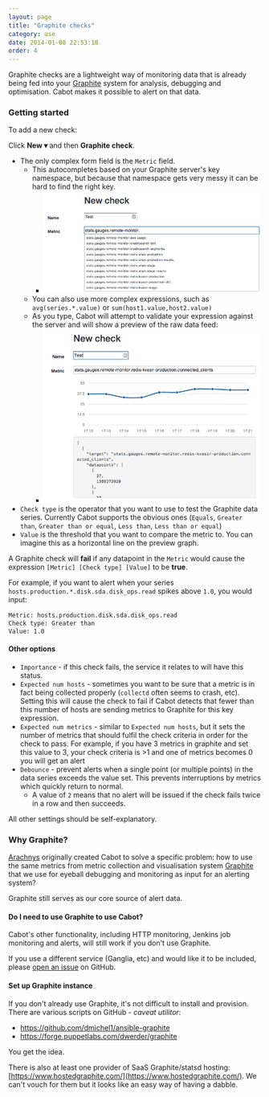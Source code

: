 ```yaml
---
layout: page
title: "Graphite checks"
category: use
date: 2014-01-08 22:53:18
order: 4
---
```


Graphite checks are a lightweight way of monitoring data that is already being fed into your [Graphite](https://graphite.readthedocs.org/en/latest/index.html) system for analysis, debugging and optimisation. Cabot makes it possible to alert on that data.

### Getting started

To add a new check:

Click **New ▾** and then **Graphite check**.

*   The only complex form field is the `Metric` field.
    *   This autocompletes based on your Graphite server's key namespace, but because that namespace gets very messy it can be hard to find the right key.
        *   ![Autocomplete in action](/images/graphite-form-autocomplete.png)
    *   You can also use more complex expressions, such as `avg(series.*.value)` or `sum(host1.value,host2.value)`
    *   As you type, Cabot will attempt to validate your expression against the server and will show a preview of the raw data feed:
        *  ![Graphite metric preview](/images/graphite-metric-preview.png)
*   `Check type` is the operator that you want to use to test the Graphite data series. Currently Cabot supports the obvious ones (`Equals`, `Greater than`, `Greater than or equal`, `Less than`, `Less than or equal`)
*   `Value` is the threshold that you want to compare the metric to. You can imagine this as a horizontal line on the preview graph.

A Graphite check will **fail** if any datapoint in the `Metric` would cause the expression `[Metric] [Check type] [Value]` to be **true**.

For example, if you want to alert when your series `hosts.production.*.disk.sda.disk_ops.read` spikes above `1.0`, you would input:

    Metric: hosts.production.disk.sda.disk_ops.read
    Check type: Greater than
    Value: 1.0

#### Other options

*   `Importance` - if this check fails, the service it relates to will have this status.
*   `Expected num hosts` - sometimes you want to be sure that a metric is in fact being collected properly (`collectd` often seems to crash, etc). Setting this will cause the check to fail if Cabot detects that fewer than this number of hosts are sending metrics to Graphite for this key expression.
*   `Expected num metrics` - similar to `Expected num hosts`, but it sets the  number of metrics that should fulfil the check criteria in order for the check to pass. For example, if you have 3 metrics in graphite and set this value to 3, your check criteria is >1 and one of metrics becomes 0 you will get an alert
*   `Debounce` - prevent alerts when a single point (or multiple points) in the data series exceeds the value set. This prevents interruptions by metrics which quickly return to normal.
    *   A value of `2` means that no alert will be issued if the check fails twice in a row and then succeeds.

All other settings should be self-explanatory.

### Why Graphite?

[Arachnys](https://www.arachnys.com) originally created Cabot to solve a specific problem: how to use the same metrics from metric collection and visualisation system [Graphite](https://graphite.readthedocs.org/en/latest/index.html) that we use for eyeball debugging and monitoring as input for an alerting system?

Graphite still serves as our core source of alert data.

#### Do I need to use Graphite to use Cabot?

Cabot's other functionality, including HTTP monitoring, Jenkins job monitoring and alerts, will still work if you don't use Graphite.

If you use a different service (Ganglia, etc) and would like it to be included, please [open an issue](https://github.com/arachnys/cabot/issues/new) on GitHub.

#### Set up Graphite instance

If you don't already use Graphite, it's not difficult to install and provision. There are various scripts on GitHub - *caveat utilitor*:

*   https://github.com/dmichel1/ansible-graphite
*   https://forge.puppetlabs.com/dwerder/graphite

You get the idea.

There is also at least one provider of SaaS Graphite/statsd hosting: [https://www.hostedgraphite.com/](https://www.hostedgraphite.com/). We can't vouch for them but it looks like an easy way of having a dabble.

